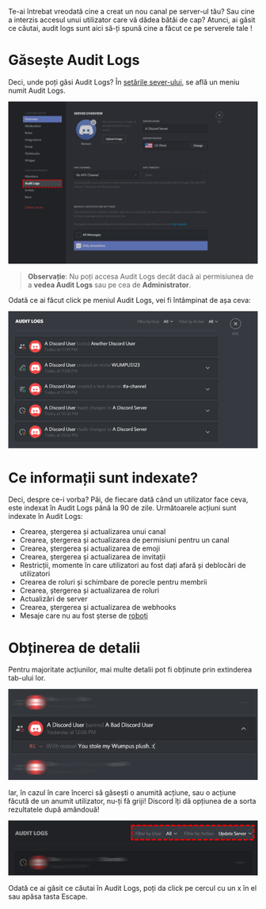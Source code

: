 <!-- TITLE:Audit Logs -->
<!-- SUBTITLE: Audit Logs pe Discord -->

Te-ai întrebat vreodată cine a creat un nou canal pe server-ul tău? Sau cine a interzis accesul unui utilizator care vă dădea bătăi de cap? Atunci, ai găsit ce căutai, audit logs sunt aici să-ți spună cine a făcut ce pe serverele tale !

# Găsește Audit Logs

Deci, unde poți găsi Audit Logs? În [setările sever-ului](/server-settings), se află un meniu numit Audit Logs.

![Audit Logs 2](/uploads/audit-logs/audit-logs-2.png "Audit Logs 2")

> **Observație**: Nu poți accesa Audit Logs decât dacă ai permisiunea de a **vedea Audit Logs** sau pe cea de **Administrator**.

Odată ce ai făcut click pe meniul Audit Logs, vei fi întâmpinat de așa ceva:

![Audit Logs 3](/uploads/audit-logs/audit-logs-3.png "Audit Logs 3")

# Ce informații sunt indexate?

Deci, despre ce-i vorba? Păi, de fiecare dată când un utilizator face ceva, este indexat în Audit Logs până la 90 de zile. Următoarele acțiuni sunt indexate în Audit Logs:

- Crearea, ștergerea și actualizarea unui canal 
- Crearea, ștergerea și actualizarea de permisiuni pentru un canal
- Crearea, ștergerea și actualizarea de emoji
- Crearea, ștergerea și actualizarea de invitații
- Restricții, momente în care utilizatori au fost dați afară și deblocări de utilizatori
- Crearea de roluri și schimbare de porecle pentru membrii
- Crearea, ștergerea și actualizarea de roluri
- Actualizări de server
- Crearea, ștergerea și actualizarea de webhooks
- Mesaje care nu au fost șterse de [roboți](/bots)

# Obținerea de detalii

Pentru majoritate acțiunilor, mai multe detalii pot fi obținute prin extinderea tab-ului lor.

![Audit Logs 1](/uploads/audit-logs/audit-logs-1.png "Audit Logs 1")

Iar, în cazul în care încerci să găsești o anumită acțiune, sau o acțiune făcută de un anumit utilizator, nu-ți fă griji! Discord îți dă opțiunea de a sorta rezultatele după amândouă!

![Audit Logs 4](/uploads/audit-logs/audit-logs-4.png "Audit Logs 4")

Odată ce ai găsit ce căutai în Audit Logs, poți da click pe cercul cu un x în el sau apăsa tasta Escape.
